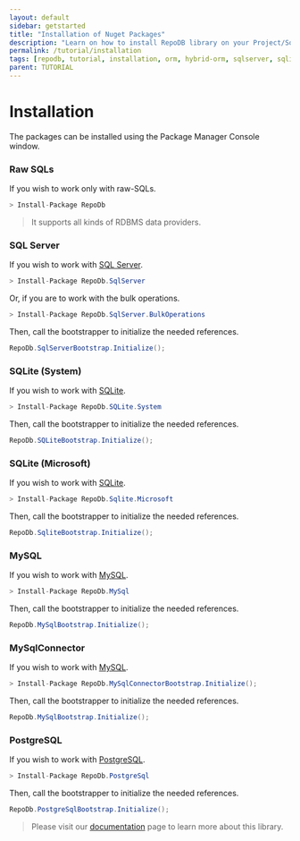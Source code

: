 ```yaml
---
layout: default
sidebar: getstarted
title: "Installation of Nuget Packages"
description: "Learn on how to install RepoDB library on your Project/Solution."
permalink: /tutorial/installation
tags: [repodb, tutorial, installation, orm, hybrid-orm, sqlserver, sqlite, mysql, postgresql]
parent: TUTORIAL
---
```


# Installation

The packages can be installed using the Package Manager Console window.

### Raw SQLs

If you wish to work only with raw-SQLs.

```csharp
> Install-Package RepoDb
```

> It supports all kinds of RDBMS data providers.

### SQL Server

If you wish to work with [SQL Server](https://www.nuget.org/packages/RepoDb.SqlServer).

```csharp
> Install-Package RepoDb.SqlServer
```

Or, if you are to work with the bulk operations.

```csharp
> Install-Package RepoDb.SqlServer.BulkOperations
```

Then, call the bootstrapper to initialize the needed references.

```csharp
RepoDb.SqlServerBootstrap.Initialize();
```

### SQLite (System)

If you wish to work with [SQLite](https://www.nuget.org/packages/RepoDb.SQLite.System).

```csharp
> Install-Package RepoDb.SQLite.System
```

Then, call the bootstrapper to initialize the needed references.

```csharp
RepoDb.SQLiteBootstrap.Initialize();
```

### SQLite (Microsoft)

If you wish to work with [SQLite](https://www.nuget.org/packages/RepoDb.Sqlite.Microsoft).

```csharp
> Install-Package RepoDb.Sqlite.Microsoft
```

Then, call the bootstrapper to initialize the needed references.

```csharp
RepoDb.SqliteBootstrap.Initialize();
```

### MySQL

If you wish to work with [MySQL](https://www.nuget.org/packages/RepoDb.MySql).

```csharp
> Install-Package RepoDb.MySql
```

Then, call the bootstrapper to initialize the needed references.

```csharp
RepoDb.MySqlBootstrap.Initialize();
```

### MySqlConnector

If you wish to work with [MySQL](https://www.nuget.org/packages/RepoDb.MySqlConnector).

```csharp
> Install-Package RepoDb.MySqlConnectorBootstrap.Initialize();
```

Then, call the bootstrapper to initialize the needed references.

```csharp
RepoDb.MySqlBootstrap.Initialize();
```

### PostgreSQL

If you wish to work with [PostgreSQL](https://www.nuget.org/packages/RepoDb.PostgreSql).

```csharp
> Install-Package RepoDb.PostgreSql
```

Then, call the bootstrapper to initialize the needed references.

```csharp
RepoDb.PostgreSqlBootstrap.Initialize();
```

> Please visit our [documentation](/docs) page to learn more about this library.
